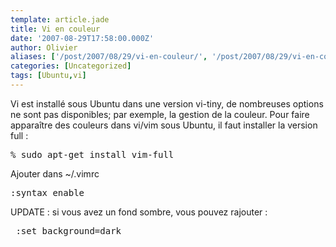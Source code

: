```yaml
---
template: article.jade
title: Vi en couleur
date: '2007-08-29T17:58:00.000Z'
author: Olivier
aliases: ['/post/2007/08/29/vi-en-couleur/', '/post/2007/08/29/vi-en-couleur/']
categories: [Uncategorized]
tags: [Ubuntu,vi]
---
```


<p>Vi est installé sous Ubuntu dans une version vi-tiny, de nombreuses options ne sont pas disponibles; par exemple, la gestion de la couleur. Pour faire apparaître des couleurs dans vi/vim sous Ubuntu, il faut installer la version full :</p> 
<pre class="prettyprint lang-bsh">
% sudo apt-get install vim-full
</pre> <p>Ajouter dans ~/.vimrc</p> 
<pre class="prettyprint lang-bsh">
:syntax enable 
</pre> <p>UPDATE : si vous avez un fond sombre, vous pouvez rajouter :</p> 
<pre class="prettyprint lang-bsh">
 :set background=dark 
</pre>

